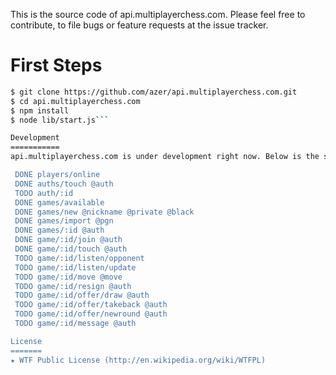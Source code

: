 This is the source code of api.multiplayerchess.com. Please feel free to
contribute, to file bugs or feature requests at the issue tracker.

First Steps
===========

```bash
$ git clone https://github.com/azer/api.multiplayerchess.com.git
$ cd api.multiplayerchess.com
$ npm install
$ node lib/start.js```

Development
===========
api.multiplayerchess.com is under development right now. Below is the short reference of the API I'm working on:

 DONE players/online
 DONE auths/touch @auth
 TODO auth/:id
 DONE games/available
 DONE games/new @nickname @private @black
 DONE games/import @pgn
 DONE games/:id @auth
 DONE game/:id/join @auth
 DONE game/:id/touch @auth
 TODO game/:id/listen/opponent
 TODO game/:id/listen/update
 TODO game/:id/move @move
 TODO game/:id/resign @auth
 TODO game/:id/offer/draw @auth
 TODO game/:id/offer/takeback @auth
 TODO game/:id/offer/newround @auth
 TODO game/:id/message @auth

License
=======
★ WTF Public License (http://en.wikipedia.org/wiki/WTFPL)
